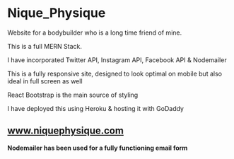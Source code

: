 # Nique_Physique

Website for a bodybuilder who is a long time friend of mine.

This is a full MERN Stack.

I have incorporated Twitter API, Instagram API, Facebook API & Nodemailer 

This is a fully responsive site, designed to look optimal on mobile but also ideal in full screen as well

React Bootstrap is the main source of styling

I have deployed this using Heroku & hosting it with GoDaddy

## www.niquephysique.com ##

**Nodemailer has been used for a fully functioning email form**
